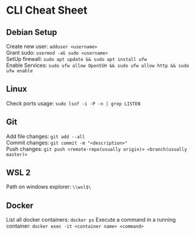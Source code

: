 # CLI Cheat Sheet
## Debian Setup
Create new user: `adduser <username>`<br/>
Grant sudo: `usermod -aG sudo <username>`<br/>
SetUp firewall: `sudo apt update && sudo apt install ufw`<br/>
Enable Services: `sudo ufw allow OpenSSH && sudo ufw allow http && sudo ufw enable`<br/>
## Linux
Check ports usage: `sudo lsof -i -P -n | grep LISTEN`
## Git
Add file changes: `git add --all`<br/>
Commit changes: `git commit -m "<description>"`<br/>
Push changes: `git push <remote-repo(usually origin)> <branch(usually master)>`
## WSL 2
Path on windows explorer: `\\wsl$\`
## Docker
List all docker containers: `docker ps`
Execute a command in a running container: `docker exec -it <container name> <command>`
